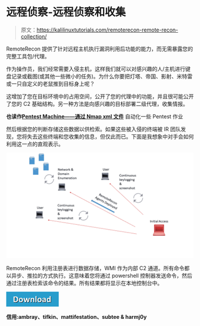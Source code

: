 # 远程侦察-远程侦察和收集

> 原文：<https://kalilinuxtutorials.com/remoterecon-remote-recon-collection/>

RemoteRecon 提供了针对远程主机执行漏洞利用后功能的能力，而无需暴露您的完整工具包/代理。

作为操作员，我们经常需要入侵主机，这样我们就可以对感兴趣的人/主机进行键盘记录或截图(或其他一些微小的任务)。为什么你要把灯塔、帝国、影射、米特雷或一只自定义的老鼠推到目标身上呢？

这增加了您在目标环境中的占用空间，公开了您的代理中的功能，并且很可能公开了您的 C2 基础结构。另一种方法是向感兴趣的目标部署二级代理，收集情报。

**也读作[Pentest Machine——通过 Nmap xml 文件](https://kalilinuxtutorials.com/pentest-machine-via-nmap-xml-file/)** 自动化一些 Pentest 作业

然后根据您的判断存储这些数据以供检索。如果这些被入侵的终端被 IR 团队发现，您将失去这些终端和您收集的信息，但仅此而已。下面是我想象中对手会如何利用这一点的直观表示。

![](img//9c8603fe18cf8478f0035d24f6891a1a.png)

RemoteRecon 利用注册表进行数据存储，WMI 作为内部 C2 通道。所有命令都以异步、推拉的方式执行。这意味着您将通过 powershell 控制器发送命令，然后通过注册表检索该命令的结果。所有结果都将显示在本地控制台中。

[![](img//d861a9096555aeb1980fc054015933d7.png)](https://github.com/xorrior/RemoteRecon)

**信用:ambray、tifkin、mattifestation、subtee & harmj0y**